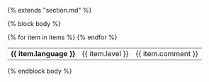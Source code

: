 {% extends "section.md" %}

{% block body %}
<table class="table table-hover">
{% for item in items %}
<tr>
  <td class='col-md-2'><strong>{{ item.language }}</strong></td>
  <td>{{ item.level }}</td>
  <td>{{ item.comment }}</td>
</tr>
{% endfor %}
</table>
{% endblock body %}

